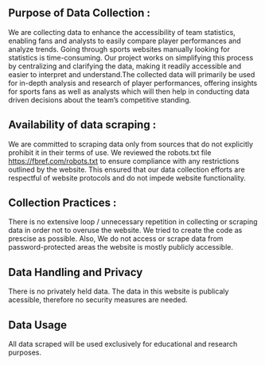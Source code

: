 ## Purpose of Data Collection :

We are collecting data to enhance the accessibility of team statistics, enabling fans and analysts to easily compare player performances and analyze trends. Going through sports websites manually looking for statistics is time-consuming. Our project works on simplifying this process by centralizing and clarifying the data, making it readily accessible and easier to interpret and understand.The collected data will primarily be used for in-depth analysis and research of player performances, offering insights for sports fans as well as analysts which will then help in conducting data driven decisions about the team’s competitive standing.


## Availability of data scraping :

We are committed to scraping data only from sources that do not explicitly prohibit it in their terms of use. We reviewed the robots.txt file https://fbref.com/robots.txt to ensure compliance with any restrictions outlined by the website. This ensured that our data collection efforts are respectful of website protocols and do not impede website functionality.


## Collection Practices :

There is no extensive loop / unnecessary repetition in collecting or scraping data in order not to overuse the website. We tried to create the code as prescise as possible. Also, We do not access or scrape data from password-protected areas the website is mostly publicly accessible.


## Data Handling and Privacy

There is no privately held data. The data in this website is publicaly acessible, therefore no security measures are needed.


## Data Usage

All data scraped will be used exclusively for educational and research purposes.
